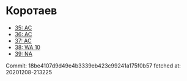 # Коротаев
- [35: AC](35.md)
- [36: AC](36.md)
- [37: AC](37.md)
- [38: WA 10](38.md)
- [39: NA](39.md)

Commit: 18be4107d9d49e4b3339eb423c99241a175f0b57
 fetched at: 20201208-213225
